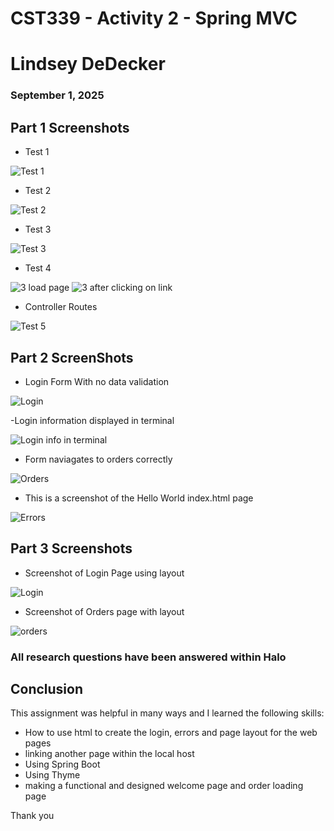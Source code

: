 # CST339 - Activity 2 - Spring MVC
# Lindsey DeDecker
### September 1, 2025



## Part 1  Screenshots


- Test 1

![Test 1](./1.png)

- Test 2

![Test 2](./2.png)

- Test 3

![ Test 3](./3.png)

- Test 4 

![3 load page](./3-1.png)
![3 after clicking on link](./3-2.png)

- Controller Routes

![Test 5](./Controller.png)

## Part 2 ScreenShots

- Login Form With no data validation

![Login](./Login.png)

-Login information displayed in terminal

![Login info in terminal](./userandpw.png)


- Form naviagates to orders correctly

![Orders](./orders.png)

- This is a screenshot of the Hello World  index.html page

![Errors](./Errors.png)

## Part 3  Screenshots

- Screenshot of Login Page using layout

![Login](./31.png)

- Screenshot of Orders page with layout

![orders](./32.png)

### All research questions have been answered within Halo

## Conclusion

This assignment was helpful in many ways and I learned the following skills:

- How to use html to create the login, errors and page layout for the web pages
- linking another page within the local host
- Using Spring Boot 
- Using Thyme
- making a functional and designed welcome page and order loading page

Thank you


